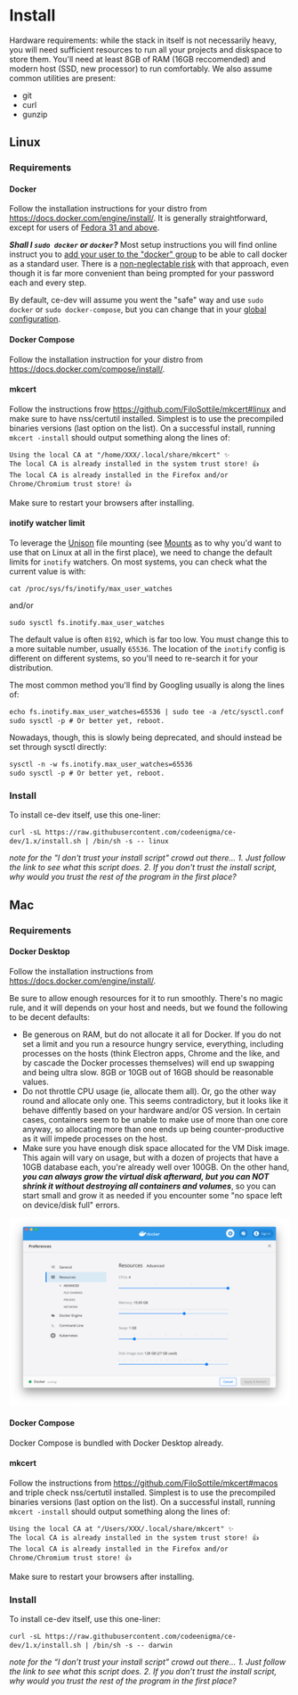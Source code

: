 # Install

Hardware requirements: while the stack in itself is not necessarily heavy, you will need sufficient resources to run all your projects and diskspace to store them. You'll need at least 8GB of RAM (16GB reccomended) and modern host (SSD, new processor) to run comfortably.
We also assume common utilities are present:

- git
- curl
- gunzip

## Linux

### Requirements

#### Docker

Follow the installation instructions for your distro from https://docs.docker.com/engine/install/. It is generally straightforward, except for users of [Fedora 31 and above](https://duckduckgo.com/?q=docker+fedora+32).

**_Shall I `sudo docker` or `docker`?_**
Most setup instructions you will find online instruct you to [add your user to the "docker" group](https://docs.docker.com/engine/install/linux-postinstall/) to be able to call docker as a standard user.
There is a [non-neglectable risk](https://docs.docker.com/engine/security/security/#docker-daemon-attack-surface) with that approach, even though it is far more convenient than being prompted for your password each and every step.

By default, ce-dev will assume you went the "safe" way and use `sudo docker` or `sudo docker-compose`, but you can change that in your [global configuration](userconfig).

#### Docker Compose

Follow the installation instruction for your distro from https://docs.docker.com/compose/install/.

#### mkcert

Follow the instructions frow https://github.com/FiloSottile/mkcert#linux and make sure to have nss/certutil installed. Simplest is to use the precompiled binaries versions (last option on the list).
On a successful install, running `mkcert -install` should output something along the lines of:

```
Using the local CA at "/home/XXX/.local/share/mkcert" ✨
The local CA is already installed in the system trust store! 👍
The local CA is already installed in the Firefox and/or Chrome/Chromium trust store! 👍
```

Make sure to restart your browsers after installing.

#### inotify watcher limit

To leverage the [Unison](https://github.com/bcpierce00/unison) file mounting (see [Mounts](unison) as to why you'd want to use that on Linux at all in the first place), we need to change the default limits for `inotify` watchers.
On most systems, you can check what the current value is with:

```
cat /proc/sys/fs/inotify/max_user_watches
```

and/or

```
sudo sysctl fs.inotify.max_user_watches
```

The default value is often `8192`, which is far too low. You must change this to a more suitable number, usually `65536`. The location of the `inotify` config is different on different systems, so you'll need to re-search it for your distribution.

The most common method you'll find by Googling usually is along the lines of:

```
echo fs.inotify.max_user_watches=65536 | sudo tee -a /etc/sysctl.conf
sudo sysctl -p # Or better yet, reboot.
```

Nowadays, though, this is slowly being deprecated, and should instead be set through sysctl directly:

```
sysctl -n -w fs.inotify.max_user_watches=65536
sudo sysctl -p # Or better yet, reboot.
```

### Install

To install ce-dev itself, use this one-liner:

```
curl -sL https://raw.githubusercontent.com/codeenigma/ce-dev/1.x/install.sh | /bin/sh -s -- linux
```

_note for the "I don't trust your install script" crowd out there... 1. Just follow the link to see what this script does. 2. If you don't trust the install script, why would you trust the rest of the program in the first place?_

## Mac

### Requirements

#### Docker Desktop

Follow the installation instructions from https://docs.docker.com/engine/install/.

Be sure to allow enough resources for it to run smoothly. There's no magic rule, and it will depends on your host and needs, but we found the following to be decent defaults:

- Be generous on RAM, but do not allocate it all for Docker. If you do not set a limit and you run a resource hungry service, everything, including processes on the hosts (think Electron apps, Chrome and the like, and by cascade the Docker processes themselves) will end up swapping and being ultra slow. 8GB or 10GB out of 16GB should be reasonable values.
- Do not throttle CPU usage (ie, allocate them all). Or, go the other way round and allocate only one. This seems contradictory, but it looks like it behave diffently based on your hardware and/or OS version. In certain cases, containers seem to be unable to make use of more than one core anyway, so allocating more than one ends up being counter-productive as it will impede processes on the host.
- Make sure you have enough disk space allocated for the VM Disk image. This again will vary on usage, but with a dozen of projects that have a 10GB database each, you're already well over 100GB. On the other hand, **_you can always grow the virtual disk afterward, but you can NOT shrink it without destroying all containers and volumes_**, so you can start small and grow it as needed if you encounter some "no space left on device/disk full" errors.

[![Docker Desktop setting pane](uploads/docker-mac-settings.png)](uploads/docker-mac-settings.png)

#### Docker Compose

Docker Compose is bundled with Docker Desktop already.

#### mkcert

Follow the instructions from https://github.com/FiloSottile/mkcert#macos and triple check nss/certutil installed. Simplest is to use the precompiled binaries versions (last option on the list).
On a successful install, running `mkcert -install` should output something along the lines of:

```
Using the local CA at "/Users/XXX/.local/share/mkcert" ✨
The local CA is already installed in the system trust store! 👍
The local CA is already installed in the Firefox and/or Chrome/Chromium trust store! 👍
```

Make sure to restart your browsers after installing.

### Install

To install ce-dev itself, use this one-liner:

```
curl -sL https://raw.githubusercontent.com/codeenigma/ce-dev/1.x/install.sh | /bin/sh -s -- darwin
```

_note for the “I don’t trust your install script” crowd out there… 1. Just follow the link to see what this script does. 2. If you don’t trust the install script, why would you trust the rest of the program in the first place?_
